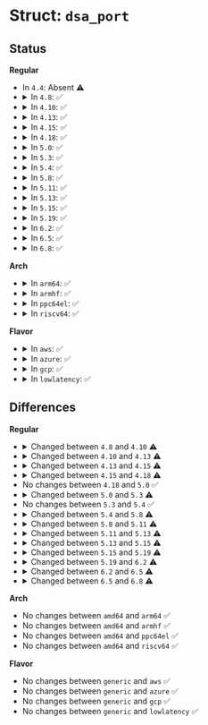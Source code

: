 # Struct: <code>dsa_port</code>

## Status
<b>Regular</b>
<ul>
<li>
In <code>4.4</code>: Absent ⚠️
</li>
<li>
<details>
<summary>In <code>4.8</code>: ✅</summary>

```c
struct dsa_port {
    struct net_device *netdev;
    struct device_node *dn;
    unsigned int ageing_time;
};
```
</details>
</li>
<li>
<details>
<summary>In <code>4.10</code>: ✅</summary>

```c
struct dsa_port {
    struct net_device *netdev;
    struct device_node *dn;
    unsigned int ageing_time;
    u8 stp_state;
};
```
</details>
</li>
<li>
<details>
<summary>In <code>4.13</code>: ✅</summary>

```c
struct dsa_port {
    struct dsa_switch *ds;
    unsigned int index;
    const char *name;
    struct dsa_port *cpu_dp;
    struct net_device *netdev;
    struct device_node *dn;
    unsigned int ageing_time;
    u8 stp_state;
    struct net_device *bridge_dev;
    struct devlink_port devlink_port;
    struct ethtool_ops ethtool_ops;
    const struct ethtool_ops *orig_ethtool_ops;
};
```
</details>
</li>
<li>
<details>
<summary>In <code>4.15</code>: ✅</summary>

```c
struct dsa_port {
    struct net_device *master;
    struct net_device *slave;
    const struct dsa_device_ops *tag_ops;
    struct dsa_switch_tree *dst;
    struct sk_buff * (*rcv)(struct sk_buff *, struct net_device *, struct packet_type *);
    enum (anon) type;
    struct dsa_switch *ds;
    unsigned int index;
    const char *name;
    const struct dsa_port *cpu_dp;
    struct device_node *dn;
    unsigned int ageing_time;
    u8 stp_state;
    struct net_device *bridge_dev;
    struct devlink_port devlink_port;
    const struct ethtool_ops *orig_ethtool_ops;
};
```
</details>
</li>
<li>
<details>
<summary>In <code>4.18</code>: ✅</summary>

```c
struct dsa_port {
    struct net_device *master;
    struct net_device *slave;
    const struct dsa_device_ops *tag_ops;
    struct dsa_switch_tree *dst;
    struct sk_buff * (*rcv)(struct sk_buff *, struct net_device *, struct packet_type *);
    enum (anon) type;
    struct dsa_switch *ds;
    unsigned int index;
    const char *name;
    const struct dsa_port *cpu_dp;
    struct device_node *dn;
    unsigned int ageing_time;
    u8 stp_state;
    struct net_device *bridge_dev;
    struct devlink_port devlink_port;
    struct phylink *pl;
    const struct ethtool_ops *orig_ethtool_ops;
};
```
</details>
</li>
<li>
<details>
<summary>In <code>5.0</code>: ✅</summary>

```c
struct dsa_port {
    struct net_device *master;
    struct net_device *slave;
    const struct dsa_device_ops *tag_ops;
    struct dsa_switch_tree *dst;
    struct sk_buff * (*rcv)(struct sk_buff *, struct net_device *, struct packet_type *);
    enum (anon) type;
    struct dsa_switch *ds;
    unsigned int index;
    const char *name;
    const struct dsa_port *cpu_dp;
    struct device_node *dn;
    unsigned int ageing_time;
    u8 stp_state;
    struct net_device *bridge_dev;
    struct devlink_port devlink_port;
    struct phylink *pl;
    const struct ethtool_ops *orig_ethtool_ops;
};
```
</details>
</li>
<li>
<details>
<summary>In <code>5.3</code>: ✅</summary>

```c
struct dsa_port {
    struct net_device *master;
    struct net_device *slave;
    const struct dsa_device_ops *tag_ops;
    struct dsa_switch_tree *dst;
    struct sk_buff * (*rcv)(struct sk_buff *, struct net_device *, struct packet_type *);
    bool (*filter)(const struct sk_buff *, struct net_device *);
    enum (anon) type;
    struct dsa_switch *ds;
    unsigned int index;
    const char *name;
    struct dsa_port *cpu_dp;
    const char *mac;
    struct device_node *dn;
    unsigned int ageing_time;
    bool vlan_filtering;
    u8 stp_state;
    struct net_device *bridge_dev;
    struct devlink_port devlink_port;
    struct phylink *pl;
    struct phylink_config pl_config;
    struct work_struct xmit_work;
    struct sk_buff_head xmit_queue;
    void *priv;
    const struct ethtool_ops *orig_ethtool_ops;
    const struct net_device_ops *orig_ndo_ops;
};
```
</details>
</li>
<li>
<details>
<summary>In <code>5.4</code>: ✅</summary>

```c
struct dsa_port {
    struct net_device *master;
    struct net_device *slave;
    const struct dsa_device_ops *tag_ops;
    struct dsa_switch_tree *dst;
    struct sk_buff * (*rcv)(struct sk_buff *, struct net_device *, struct packet_type *);
    bool (*filter)(const struct sk_buff *, struct net_device *);
    enum (anon) type;
    struct dsa_switch *ds;
    unsigned int index;
    const char *name;
    struct dsa_port *cpu_dp;
    const char *mac;
    struct device_node *dn;
    unsigned int ageing_time;
    bool vlan_filtering;
    u8 stp_state;
    struct net_device *bridge_dev;
    struct devlink_port devlink_port;
    struct phylink *pl;
    struct phylink_config pl_config;
    struct work_struct xmit_work;
    struct sk_buff_head xmit_queue;
    void *priv;
    const struct ethtool_ops *orig_ethtool_ops;
    const struct net_device_ops *orig_ndo_ops;
};
```
</details>
</li>
<li>
<details>
<summary>In <code>5.8</code>: ✅</summary>

```c
struct dsa_port {
    struct net_device *master;
    struct net_device *slave;
    const struct dsa_device_ops *tag_ops;
    struct dsa_switch_tree *dst;
    struct sk_buff * (*rcv)(struct sk_buff *, struct net_device *, struct packet_type *);
    bool (*filter)(const struct sk_buff *, struct net_device *);
    enum (anon) type;
    struct dsa_switch *ds;
    unsigned int index;
    const char *name;
    struct dsa_port *cpu_dp;
    const char *mac;
    struct device_node *dn;
    unsigned int ageing_time;
    bool vlan_filtering;
    u8 stp_state;
    struct net_device *bridge_dev;
    struct devlink_port devlink_port;
    struct phylink *pl;
    struct phylink_config pl_config;
    struct list_head list;
    void *priv;
    const struct ethtool_ops *orig_ethtool_ops;
    const struct net_device_ops *orig_ndo_ops;
    bool setup;
};
```
</details>
</li>
<li>
<details>
<summary>In <code>5.11</code>: ✅</summary>

```c
struct dsa_port {
    struct net_device *master;
    struct net_device *slave;
    const struct dsa_device_ops *tag_ops;
    struct dsa_switch_tree *dst;
    struct sk_buff * (*rcv)(struct sk_buff *, struct net_device *, struct packet_type *);
    bool (*filter)(const struct sk_buff *, struct net_device *);
    enum (anon) type;
    struct dsa_switch *ds;
    unsigned int index;
    const char *name;
    struct dsa_port *cpu_dp;
    const char *mac;
    struct device_node *dn;
    unsigned int ageing_time;
    bool vlan_filtering;
    u8 stp_state;
    struct net_device *bridge_dev;
    struct devlink_port devlink_port;
    bool devlink_port_setup;
    struct phylink *pl;
    struct phylink_config pl_config;
    struct list_head list;
    void *priv;
    const struct ethtool_ops *orig_ethtool_ops;
    const struct dsa_netdevice_ops *netdev_ops;
    bool setup;
};
```
</details>
</li>
<li>
<details>
<summary>In <code>5.13</code>: ✅</summary>

```c
struct dsa_port {
    struct net_device *master;
    struct net_device *slave;
    const struct dsa_device_ops *tag_ops;
    struct dsa_switch_tree *dst;
    struct sk_buff * (*rcv)(struct sk_buff *, struct net_device *, struct packet_type *);
    bool (*filter)(const struct sk_buff *, struct net_device *);
    enum (anon) type;
    struct dsa_switch *ds;
    unsigned int index;
    const char *name;
    struct dsa_port *cpu_dp;
    u8 mac[6];
    struct device_node *dn;
    unsigned int ageing_time;
    bool vlan_filtering;
    u8 stp_state;
    struct net_device *bridge_dev;
    struct devlink_port devlink_port;
    bool devlink_port_setup;
    struct phylink *pl;
    struct phylink_config pl_config;
    struct net_device *lag_dev;
    bool lag_tx_enabled;
    struct net_device *hsr_dev;
    struct list_head list;
    void *priv;
    const struct ethtool_ops *orig_ethtool_ops;
    const struct dsa_netdevice_ops *netdev_ops;
    bool setup;
};
```
</details>
</li>
<li>
<details>
<summary>In <code>5.15</code>: ✅</summary>

```c
struct dsa_port {
    struct net_device *master;
    struct net_device *slave;
    const struct dsa_device_ops *tag_ops;
    struct dsa_switch_tree *dst;
    struct sk_buff * (*rcv)(struct sk_buff *, struct net_device *);
    enum (anon) type;
    struct dsa_switch *ds;
    unsigned int index;
    const char *name;
    struct dsa_port *cpu_dp;
    u8 mac[6];
    struct device_node *dn;
    unsigned int ageing_time;
    bool vlan_filtering;
    bool learning;
    u8 stp_state;
    struct net_device *bridge_dev;
    int bridge_num;
    struct devlink_port devlink_port;
    bool devlink_port_setup;
    struct phylink *pl;
    struct phylink_config pl_config;
    struct net_device *lag_dev;
    bool lag_tx_enabled;
    struct net_device *hsr_dev;
    struct list_head list;
    void *priv;
    const struct ethtool_ops *orig_ethtool_ops;
    const struct dsa_netdevice_ops *netdev_ops;
    struct list_head fdbs;
    struct list_head mdbs;
    bool setup;
};
```
</details>
</li>
<li>
<details>
<summary>In <code>5.19</code>: ✅</summary>

```c
struct dsa_port {
    struct net_device *master;
    struct net_device *slave;
    const struct dsa_device_ops *tag_ops;
    struct dsa_switch_tree *dst;
    struct sk_buff * (*rcv)(struct sk_buff *, struct net_device *);
    struct dsa_switch *ds;
    unsigned int index;
    enum (anon) type;
    const char *name;
    struct dsa_port *cpu_dp;
    u8 mac[6];
    u8 stp_state;
    u8 vlan_filtering;
    u8 learning;
    u8 lag_tx_enabled;
    u8 devlink_port_setup;
    u8 master_admin_up;
    u8 master_oper_up;
    u8 setup;
    struct device_node *dn;
    unsigned int ageing_time;
    struct dsa_bridge *bridge;
    struct devlink_port devlink_port;
    struct phylink *pl;
    struct phylink_config pl_config;
    struct dsa_lag *lag;
    struct net_device *hsr_dev;
    struct list_head list;
    const struct ethtool_ops *orig_ethtool_ops;
    const struct dsa_netdevice_ops *netdev_ops;
    struct mutex addr_lists_lock;
    struct list_head fdbs;
    struct list_head mdbs;
    struct mutex vlans_lock;
    struct list_head vlans;
};
```
</details>
</li>
<li>
<details>
<summary>In <code>6.2</code>: ✅</summary>

```c
struct dsa_port {
    struct net_device *master;
    struct net_device *slave;
    const struct dsa_device_ops *tag_ops;
    struct dsa_switch_tree *dst;
    struct sk_buff * (*rcv)(struct sk_buff *, struct net_device *);
    struct dsa_switch *ds;
    unsigned int index;
    enum (anon) type;
    const char *name;
    struct dsa_port *cpu_dp;
    u8 mac[6];
    u8 stp_state;
    u8 vlan_filtering;
    u8 learning;
    u8 lag_tx_enabled;
    u8 master_admin_up;
    u8 master_oper_up;
    u8 cpu_port_in_lag;
    u8 setup;
    struct device_node *dn;
    unsigned int ageing_time;
    struct dsa_bridge *bridge;
    struct devlink_port devlink_port;
    struct phylink *pl;
    struct phylink_config pl_config;
    struct dsa_lag *lag;
    struct net_device *hsr_dev;
    struct list_head list;
    const struct ethtool_ops *orig_ethtool_ops;
    const struct dsa_netdevice_ops *netdev_ops;
    struct mutex addr_lists_lock;
    struct list_head fdbs;
    struct list_head mdbs;
    struct mutex vlans_lock;
    struct list_head vlans;
};
```
</details>
</li>
<li>
<details>
<summary>In <code>6.5</code>: ✅</summary>

```c
struct dsa_port {
    struct net_device *master;
    struct net_device *slave;
    const struct dsa_device_ops *tag_ops;
    struct dsa_switch_tree *dst;
    struct sk_buff * (*rcv)(struct sk_buff *, struct net_device *);
    struct dsa_switch *ds;
    unsigned int index;
    enum (anon) type;
    const char *name;
    struct dsa_port *cpu_dp;
    u8 mac[6];
    u8 stp_state;
    u8 vlan_filtering;
    u8 learning;
    u8 lag_tx_enabled;
    u8 master_admin_up;
    u8 master_oper_up;
    u8 cpu_port_in_lag;
    u8 setup;
    struct device_node *dn;
    unsigned int ageing_time;
    struct dsa_bridge *bridge;
    struct devlink_port devlink_port;
    struct phylink *pl;
    struct phylink_config pl_config;
    struct dsa_lag *lag;
    struct net_device *hsr_dev;
    struct list_head list;
    const struct ethtool_ops *orig_ethtool_ops;
    struct mutex addr_lists_lock;
    struct list_head fdbs;
    struct list_head mdbs;
    struct mutex vlans_lock;
    struct list_head vlans;
    struct list_head user_vlans;
};
```
</details>
</li>
<li>
<details>
<summary>In <code>6.8</code>: ✅</summary>

```c
struct dsa_port {
    struct net_device *conduit;
    struct net_device *user;
    const struct dsa_device_ops *tag_ops;
    struct dsa_switch_tree *dst;
    struct sk_buff * (*rcv)(struct sk_buff *, struct net_device *);
    struct dsa_switch *ds;
    unsigned int index;
    enum (anon) type;
    const char *name;
    struct dsa_port *cpu_dp;
    u8 mac[6];
    u8 stp_state;
    u8 vlan_filtering;
    u8 learning;
    u8 lag_tx_enabled;
    u8 conduit_admin_up;
    u8 conduit_oper_up;
    u8 cpu_port_in_lag;
    u8 setup;
    struct device_node *dn;
    unsigned int ageing_time;
    struct dsa_bridge *bridge;
    struct devlink_port devlink_port;
    struct phylink *pl;
    struct phylink_config pl_config;
    struct dsa_lag *lag;
    struct net_device *hsr_dev;
    struct list_head list;
    const struct ethtool_ops *orig_ethtool_ops;
    struct mutex addr_lists_lock;
    struct list_head fdbs;
    struct list_head mdbs;
    struct mutex vlans_lock;
    struct list_head vlans;
    struct list_head user_vlans;
};
```
</details>
</li>
</ul>
<b>Arch</b>
<ul>
<li>
<details>
<summary>In <code>arm64</code>: ✅</summary>

```c
struct dsa_port {
    struct net_device *master;
    struct net_device *slave;
    const struct dsa_device_ops *tag_ops;
    struct dsa_switch_tree *dst;
    struct sk_buff * (*rcv)(struct sk_buff *, struct net_device *, struct packet_type *);
    bool (*filter)(const struct sk_buff *, struct net_device *);
    enum (anon) type;
    struct dsa_switch *ds;
    unsigned int index;
    const char *name;
    struct dsa_port *cpu_dp;
    const char *mac;
    struct device_node *dn;
    unsigned int ageing_time;
    bool vlan_filtering;
    u8 stp_state;
    struct net_device *bridge_dev;
    struct devlink_port devlink_port;
    struct phylink *pl;
    struct phylink_config pl_config;
    struct work_struct xmit_work;
    struct sk_buff_head xmit_queue;
    void *priv;
    const struct ethtool_ops *orig_ethtool_ops;
    const struct net_device_ops *orig_ndo_ops;
};
```
</details>
</li>
<li>
<details>
<summary>In <code>armhf</code>: ✅</summary>

```c
struct dsa_port {
    struct net_device *master;
    struct net_device *slave;
    const struct dsa_device_ops *tag_ops;
    struct dsa_switch_tree *dst;
    struct sk_buff * (*rcv)(struct sk_buff *, struct net_device *, struct packet_type *);
    bool (*filter)(const struct sk_buff *, struct net_device *);
    enum (anon) type;
    struct dsa_switch *ds;
    unsigned int index;
    const char *name;
    struct dsa_port *cpu_dp;
    const char *mac;
    struct device_node *dn;
    unsigned int ageing_time;
    bool vlan_filtering;
    u8 stp_state;
    struct net_device *bridge_dev;
    struct devlink_port devlink_port;
    struct phylink *pl;
    struct phylink_config pl_config;
    struct work_struct xmit_work;
    struct sk_buff_head xmit_queue;
    void *priv;
    const struct ethtool_ops *orig_ethtool_ops;
    const struct net_device_ops *orig_ndo_ops;
};
```
</details>
</li>
<li>
<details>
<summary>In <code>ppc64el</code>: ✅</summary>

```c
struct dsa_port {
    struct net_device *master;
    struct net_device *slave;
    const struct dsa_device_ops *tag_ops;
    struct dsa_switch_tree *dst;
    struct sk_buff * (*rcv)(struct sk_buff *, struct net_device *, struct packet_type *);
    bool (*filter)(const struct sk_buff *, struct net_device *);
    enum (anon) type;
    struct dsa_switch *ds;
    unsigned int index;
    const char *name;
    struct dsa_port *cpu_dp;
    const char *mac;
    struct device_node *dn;
    unsigned int ageing_time;
    bool vlan_filtering;
    u8 stp_state;
    struct net_device *bridge_dev;
    struct devlink_port devlink_port;
    struct phylink *pl;
    struct phylink_config pl_config;
    struct work_struct xmit_work;
    struct sk_buff_head xmit_queue;
    void *priv;
    const struct ethtool_ops *orig_ethtool_ops;
    const struct net_device_ops *orig_ndo_ops;
};
```
</details>
</li>
<li>
<details>
<summary>In <code>riscv64</code>: ✅</summary>

```c
struct dsa_port {
    struct net_device *master;
    struct net_device *slave;
    const struct dsa_device_ops *tag_ops;
    struct dsa_switch_tree *dst;
    struct sk_buff * (*rcv)(struct sk_buff *, struct net_device *, struct packet_type *);
    bool (*filter)(const struct sk_buff *, struct net_device *);
    enum (anon) type;
    struct dsa_switch *ds;
    unsigned int index;
    const char *name;
    struct dsa_port *cpu_dp;
    const char *mac;
    struct device_node *dn;
    unsigned int ageing_time;
    bool vlan_filtering;
    u8 stp_state;
    struct net_device *bridge_dev;
    struct devlink_port devlink_port;
    struct phylink *pl;
    struct phylink_config pl_config;
    struct work_struct xmit_work;
    struct sk_buff_head xmit_queue;
    void *priv;
    const struct ethtool_ops *orig_ethtool_ops;
    const struct net_device_ops *orig_ndo_ops;
};
```
</details>
</li>
</ul>
<b>Flavor</b>
<ul>
<li>
<details>
<summary>In <code>aws</code>: ✅</summary>

```c
struct dsa_port {
    struct net_device *master;
    struct net_device *slave;
    const struct dsa_device_ops *tag_ops;
    struct dsa_switch_tree *dst;
    struct sk_buff * (*rcv)(struct sk_buff *, struct net_device *, struct packet_type *);
    bool (*filter)(const struct sk_buff *, struct net_device *);
    enum (anon) type;
    struct dsa_switch *ds;
    unsigned int index;
    const char *name;
    struct dsa_port *cpu_dp;
    const char *mac;
    struct device_node *dn;
    unsigned int ageing_time;
    bool vlan_filtering;
    u8 stp_state;
    struct net_device *bridge_dev;
    struct devlink_port devlink_port;
    struct phylink *pl;
    struct phylink_config pl_config;
    struct work_struct xmit_work;
    struct sk_buff_head xmit_queue;
    void *priv;
    const struct ethtool_ops *orig_ethtool_ops;
    const struct net_device_ops *orig_ndo_ops;
};
```
</details>
</li>
<li>
<details>
<summary>In <code>azure</code>: ✅</summary>

```c
struct dsa_port {
    struct net_device *master;
    struct net_device *slave;
    const struct dsa_device_ops *tag_ops;
    struct dsa_switch_tree *dst;
    struct sk_buff * (*rcv)(struct sk_buff *, struct net_device *, struct packet_type *);
    bool (*filter)(const struct sk_buff *, struct net_device *);
    enum (anon) type;
    struct dsa_switch *ds;
    unsigned int index;
    const char *name;
    struct dsa_port *cpu_dp;
    const char *mac;
    struct device_node *dn;
    unsigned int ageing_time;
    bool vlan_filtering;
    u8 stp_state;
    struct net_device *bridge_dev;
    struct devlink_port devlink_port;
    struct phylink *pl;
    struct phylink_config pl_config;
    struct work_struct xmit_work;
    struct sk_buff_head xmit_queue;
    void *priv;
    const struct ethtool_ops *orig_ethtool_ops;
    const struct net_device_ops *orig_ndo_ops;
};
```
</details>
</li>
<li>
<details>
<summary>In <code>gcp</code>: ✅</summary>

```c
struct dsa_port {
    struct net_device *master;
    struct net_device *slave;
    const struct dsa_device_ops *tag_ops;
    struct dsa_switch_tree *dst;
    struct sk_buff * (*rcv)(struct sk_buff *, struct net_device *, struct packet_type *);
    bool (*filter)(const struct sk_buff *, struct net_device *);
    enum (anon) type;
    struct dsa_switch *ds;
    unsigned int index;
    const char *name;
    struct dsa_port *cpu_dp;
    const char *mac;
    struct device_node *dn;
    unsigned int ageing_time;
    bool vlan_filtering;
    u8 stp_state;
    struct net_device *bridge_dev;
    struct devlink_port devlink_port;
    struct phylink *pl;
    struct phylink_config pl_config;
    struct work_struct xmit_work;
    struct sk_buff_head xmit_queue;
    void *priv;
    const struct ethtool_ops *orig_ethtool_ops;
    const struct net_device_ops *orig_ndo_ops;
};
```
</details>
</li>
<li>
<details>
<summary>In <code>lowlatency</code>: ✅</summary>

```c
struct dsa_port {
    struct net_device *master;
    struct net_device *slave;
    const struct dsa_device_ops *tag_ops;
    struct dsa_switch_tree *dst;
    struct sk_buff * (*rcv)(struct sk_buff *, struct net_device *, struct packet_type *);
    bool (*filter)(const struct sk_buff *, struct net_device *);
    enum (anon) type;
    struct dsa_switch *ds;
    unsigned int index;
    const char *name;
    struct dsa_port *cpu_dp;
    const char *mac;
    struct device_node *dn;
    unsigned int ageing_time;
    bool vlan_filtering;
    u8 stp_state;
    struct net_device *bridge_dev;
    struct devlink_port devlink_port;
    struct phylink *pl;
    struct phylink_config pl_config;
    struct work_struct xmit_work;
    struct sk_buff_head xmit_queue;
    void *priv;
    const struct ethtool_ops *orig_ethtool_ops;
    const struct net_device_ops *orig_ndo_ops;
};
```
</details>
</li>
</ul>

## Differences
<b>Regular</b>
<ul>
<li>
<details>
<summary>Changed between <code>4.8</code> and <code>4.10</code> ⚠️</summary>
<ul>
<li>
<b>Field added. </b>
<code>u8 stp_state</code>
</li>
</ul>
</details>
</li>
<li>
<details>
<summary>Changed between <code>4.10</code> and <code>4.13</code> ⚠️</summary>
<ul>
<li>
<b>Field added. </b>
<code>struct dsa_switch *ds</code>
</li>
<li>
<b>Field added. </b>
<code>unsigned int index</code>
</li>
<li>
<b>Field added. </b>
<code>const char *name</code>
</li>
<li>
<b>Field added. </b>
<code>struct dsa_port *cpu_dp</code>
</li>
<li>
<b>Field added. </b>
<code>struct net_device *bridge_dev</code>
</li>
<li>
<b>Field added. </b>
<code>struct devlink_port devlink_port</code>
</li>
<li>
<b>Field added. </b>
<code>struct ethtool_ops ethtool_ops</code>
</li>
<li>
<b>Field added. </b>
<code>const struct ethtool_ops *orig_ethtool_ops</code>
</li>
</ul>
</details>
</li>
<li>
<details>
<summary>Changed between <code>4.13</code> and <code>4.15</code> ⚠️</summary>
<ul>
<li>
<b>Field added. </b>
<code>struct net_device *master</code>
</li>
<li>
<b>Field added. </b>
<code>struct net_device *slave</code>
</li>
<li>
<b>Field added. </b>
<code>const struct dsa_device_ops *tag_ops</code>
</li>
<li>
<b>Field added. </b>
<code>struct dsa_switch_tree *dst</code>
</li>
<li>
<b>Field added. </b>
<code>struct sk_buff * (*rcv)(struct sk_buff *, struct net_device *, struct packet_type *)</code>
</li>
<li>
<b>Field added. </b>
<code>enum (anon) type</code>
</li>
<li>
<b>Field removed. </b>
<code>struct net_device *netdev</code>
</li>
<li>
<b>Field removed. </b>
<code>struct ethtool_ops ethtool_ops</code>
</li>
<li>
<b>Field type changed. </b>
<code>struct dsa_port *cpu_dp</code> ➡️ <code>const struct dsa_port *cpu_dp</code>
</li>
</ul>
</details>
</li>
<li>
<details>
<summary>Changed between <code>4.15</code> and <code>4.18</code> ⚠️</summary>
<ul>
<li>
<b>Field added. </b>
<code>struct phylink *pl</code>
</li>
</ul>
</details>
</li>
<li>
No changes between <code>4.18</code> and <code>5.0</code> ✅
</li>
<li>
<details>
<summary>Changed between <code>5.0</code> and <code>5.3</code> ⚠️</summary>
<ul>
<li>
<b>Field added. </b>
<code>bool (*filter)(const struct sk_buff *, struct net_device *)</code>
</li>
<li>
<b>Field added. </b>
<code>const char *mac</code>
</li>
<li>
<b>Field added. </b>
<code>bool vlan_filtering</code>
</li>
<li>
<b>Field added. </b>
<code>struct phylink_config pl_config</code>
</li>
<li>
<b>Field added. </b>
<code>struct work_struct xmit_work</code>
</li>
<li>
<b>Field added. </b>
<code>struct sk_buff_head xmit_queue</code>
</li>
<li>
<b>Field added. </b>
<code>void *priv</code>
</li>
<li>
<b>Field added. </b>
<code>const struct net_device_ops *orig_ndo_ops</code>
</li>
<li>
<b>Field type changed. </b>
<code>const struct dsa_port *cpu_dp</code> ➡️ <code>struct dsa_port *cpu_dp</code>
</li>
</ul>
</details>
</li>
<li>
No changes between <code>5.3</code> and <code>5.4</code> ✅
</li>
<li>
<details>
<summary>Changed between <code>5.4</code> and <code>5.8</code> ⚠️</summary>
<ul>
<li>
<b>Field added. </b>
<code>struct list_head list</code>
</li>
<li>
<b>Field added. </b>
<code>bool setup</code>
</li>
<li>
<b>Field removed. </b>
<code>struct work_struct xmit_work</code>
</li>
<li>
<b>Field removed. </b>
<code>struct sk_buff_head xmit_queue</code>
</li>
</ul>
</details>
</li>
<li>
<details>
<summary>Changed between <code>5.8</code> and <code>5.11</code> ⚠️</summary>
<ul>
<li>
<b>Field added. </b>
<code>bool devlink_port_setup</code>
</li>
<li>
<b>Field added. </b>
<code>const struct dsa_netdevice_ops *netdev_ops</code>
</li>
<li>
<b>Field removed. </b>
<code>const struct net_device_ops *orig_ndo_ops</code>
</li>
</ul>
</details>
</li>
<li>
<details>
<summary>Changed between <code>5.11</code> and <code>5.13</code> ⚠️</summary>
<ul>
<li>
<b>Field added. </b>
<code>struct net_device *lag_dev</code>
</li>
<li>
<b>Field added. </b>
<code>bool lag_tx_enabled</code>
</li>
<li>
<b>Field added. </b>
<code>struct net_device *hsr_dev</code>
</li>
<li>
<b>Field type changed. </b>
<code>const char *mac</code> ➡️ <code>u8 mac[6]</code>
</li>
</ul>
</details>
</li>
<li>
<details>
<summary>Changed between <code>5.13</code> and <code>5.15</code> ⚠️</summary>
<ul>
<li>
<b>Field added. </b>
<code>bool learning</code>
</li>
<li>
<b>Field added. </b>
<code>int bridge_num</code>
</li>
<li>
<b>Field added. </b>
<code>struct list_head fdbs</code>
</li>
<li>
<b>Field added. </b>
<code>struct list_head mdbs</code>
</li>
<li>
<b>Field removed. </b>
<code>bool (*filter)(const struct sk_buff *, struct net_device *)</code>
</li>
<li>
<b>Field type changed. </b>
<code>struct sk_buff * (*rcv)(struct sk_buff *, struct net_device *, struct packet_type *)</code> ➡️ <code>struct sk_buff * (*rcv)(struct sk_buff *, struct net_device *)</code>
</li>
</ul>
</details>
</li>
<li>
<details>
<summary>Changed between <code>5.15</code> and <code>5.19</code> ⚠️</summary>
<ul>
<li>
<b>Field added. </b>
<code>u8 master_admin_up</code>
</li>
<li>
<b>Field added. </b>
<code>u8 master_oper_up</code>
</li>
<li>
<b>Field added. </b>
<code>struct dsa_bridge *bridge</code>
</li>
<li>
<b>Field added. </b>
<code>struct dsa_lag *lag</code>
</li>
<li>
<b>Field added. </b>
<code>struct mutex addr_lists_lock</code>
</li>
<li>
<b>Field added. </b>
<code>struct mutex vlans_lock</code>
</li>
<li>
<b>Field added. </b>
<code>struct list_head vlans</code>
</li>
<li>
<b>Field removed. </b>
<code>struct net_device *bridge_dev</code>
</li>
<li>
<b>Field removed. </b>
<code>int bridge_num</code>
</li>
<li>
<b>Field removed. </b>
<code>struct net_device *lag_dev</code>
</li>
<li>
<b>Field removed. </b>
<code>void *priv</code>
</li>
<li>
<b>Field type changed. </b>
<code>bool vlan_filtering</code> ➡️ <code>u8 vlan_filtering</code>
</li>
<li>
<b>Field type changed. </b>
<code>bool learning</code> ➡️ <code>u8 learning</code>
</li>
<li>
<b>Field type changed. </b>
<code>bool devlink_port_setup</code> ➡️ <code>u8 devlink_port_setup</code>
</li>
<li>
<b>Field type changed. </b>
<code>bool lag_tx_enabled</code> ➡️ <code>u8 lag_tx_enabled</code>
</li>
<li>
<b>Field type changed. </b>
<code>bool setup</code> ➡️ <code>u8 setup</code>
</li>
</ul>
</details>
</li>
<li>
<details>
<summary>Changed between <code>5.19</code> and <code>6.2</code> ⚠️</summary>
<ul>
<li>
<b>Field added. </b>
<code>u8 cpu_port_in_lag</code>
</li>
<li>
<b>Field removed. </b>
<code>u8 devlink_port_setup</code>
</li>
</ul>
</details>
</li>
<li>
<details>
<summary>Changed between <code>6.2</code> and <code>6.5</code> ⚠️</summary>
<ul>
<li>
<b>Field added. </b>
<code>struct list_head user_vlans</code>
</li>
<li>
<b>Field removed. </b>
<code>const struct dsa_netdevice_ops *netdev_ops</code>
</li>
</ul>
</details>
</li>
<li>
<details>
<summary>Changed between <code>6.5</code> and <code>6.8</code> ⚠️</summary>
<ul>
<li>
<b>Field added. </b>
<code>struct net_device *conduit</code>
</li>
<li>
<b>Field added. </b>
<code>struct net_device *user</code>
</li>
<li>
<b>Field added. </b>
<code>u8 conduit_admin_up</code>
</li>
<li>
<b>Field added. </b>
<code>u8 conduit_oper_up</code>
</li>
<li>
<b>Field removed. </b>
<code>struct net_device *master</code>
</li>
<li>
<b>Field removed. </b>
<code>struct net_device *slave</code>
</li>
<li>
<b>Field removed. </b>
<code>u8 master_admin_up</code>
</li>
<li>
<b>Field removed. </b>
<code>u8 master_oper_up</code>
</li>
</ul>
</details>
</li>
</ul>
<b>Arch</b>
<ul>
<li>
No changes between <code>amd64</code> and <code>arm64</code> ✅
</li>
<li>
No changes between <code>amd64</code> and <code>armhf</code> ✅
</li>
<li>
No changes between <code>amd64</code> and <code>ppc64el</code> ✅
</li>
<li>
No changes between <code>amd64</code> and <code>riscv64</code> ✅
</li>
</ul>
<b>Flavor</b>
<ul>
<li>
No changes between <code>generic</code> and <code>aws</code> ✅
</li>
<li>
No changes between <code>generic</code> and <code>azure</code> ✅
</li>
<li>
No changes between <code>generic</code> and <code>gcp</code> ✅
</li>
<li>
No changes between <code>generic</code> and <code>lowlatency</code> ✅
</li>
</ul>
